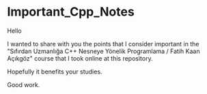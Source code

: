 # Important_Cpp_Notes
 
Hello

I wanted to share with you the points that I consider important in the "Sıfırdan Uzmanlığa C++ Nesneye Yönelik Programlama / Fatih Kaan Açıkgöz" course that I took online at this repository.

Hopefully it benefits your studies.

Good work.
